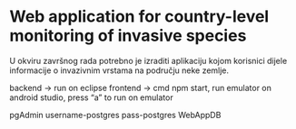 ﻿# Web application for country-level monitoring of invasive species

U okviru završnog rada potrebno je izraditi aplikaciju kojom korisnici dijele informacije o invazivnim vrstama na području neke zemlje. 


backend → run on eclipse
frontend → cmd npm start, run emulator on android studio, press “a” to run on emulator	

pgAdmin username-postgres pass-postgres WebAppDB
